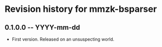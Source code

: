 # Revision history for mmzk-bsparser

## 0.1.0.0 -- YYYY-mm-dd

* First version. Released on an unsuspecting world.
